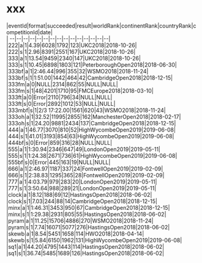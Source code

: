 # xxx


|eventId|format|succeeded|result|worldRank|continentRank|countryRank|competitionId|date|  
|	--|--|--|--|--|--|--|--|--|--|--|--|--|--|--|  
|222|a|1|4.39|6028|1792|123|UKC2018|2018-10-26|  
|222|s|1|2.96|8391|2551|167|UKC2018|2018-10-26|  
|333|a|1|13.54|9459|2340|147|UKC2018|2018-10-26|  
|333|s|1|10.45|6898|1803|121|PeterboroughOpen2018|2018-06-30|  
|333bf|a|1|2:46.44|996|355|32|WSMO2018|2018-11-24|  
|333bf|s|1|1:51.00|1442|464|42|CambridgeOpen2018|2018-12-15|  
|333fm|a|0|NULL|2314|862|55|NULL|NULL|  
|333fm|s|1|48|4201|1710|95|FMCEurope2018|2018-03-10|  
|333ft|a|0|Error|2110|796|34|NULL|NULL|  
|333ft|s|0|Error|2892|1012|53|NULL|NULL|  
|333mbf|s|1|2/3 17:22.00|1561|620|43|WSMO2018|2018-11-24|  
|333oh|a|1|32.52|11995|2855|162|ManchesterOpen2018|2018-02-17|  
|333oh|s|1|24.20|9881|2434|137|CambridgeOpen2018|2018-12-15|  
|444|a|1|46.77|3070|810|52|HighWycombeOpen2019|2019-06-08|  
|444|s|1|41.01|3193|854|63|HighWycombeOpen2019|2019-06-08|  
|444bf|s|0|Error|859|316|28|NULL|NULL|  
|555|a|1|1:30.94|2346|647|49|LondonOpen2019|2019-05-11|  
|555|s|1|1:24.38|2671|736|61|HighWycombeOpen2019|2019-06-08|  
|555bf|s|0|Error|445|163|19|NULL|NULL|  
|666|a|1|2:46.97|1187|337|24|FontwellOpen2019|2019-02-09|  
|666|s|1|2:38.83|1295|365|28|FontwellOpen2019|2019-02-09|  
|777|a|1|4:03.79|979|283|20|LondonOpen2019|2019-05-11|  
|777|s|1|3:50.64|988|289|21|LondonOpen2019|2019-05-11|  
|clock|a|1|8.12|188|69|12|HastingsOpen2018|2018-06-02|  
|clock|s|1|7.03|244|88|14|CambridgeOpen2018|2018-12-15|  
|minx|a|1|1:46.31|3453|950|67|CambridgeOpen2018|2018-12-15|  
|minx|s|1|1:29.38|2931|805|55|HastingsOpen2018|2018-06-02|  
|pyram|a|1|11.25|15706|4886|270|WSMO2018|2018-11-24|  
|pyram|s|1|7.74|16071|5077|276|HastingsOpen2018|2018-06-02|  
|skewb|a|1|8.54|5451|1658|114|HWO2018|2018-04-14|  
|skewb|s|1|5.84|6150|1962|131|HighWycombeOpen2019|2019-06-08|  
|sq1|a|1|44.20|4795|1443|114|HastingsOpen2018|2018-06-02|  
|sq1|s|1|36.74|5485|1689|126|HastingsOpen2018|2018-06-02|  
